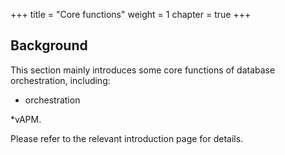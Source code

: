 +++
title = "Core functions"
weight = 1
chapter = true
+++

## Background

This section mainly introduces some core functions of database orchestration, including:

* orchestration 

*vAPM.

Please refer to the relevant introduction page for details.
